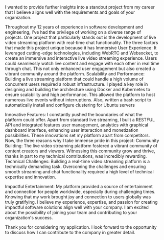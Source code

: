 I wanted to provide further insights into a standout project from my career that I believe aligns well with the requirements and goals of your organization.

Throughout my 12 years of experience in software development and engineering, I've had the privilege of working on a diverse range of projects. One project that particularly stands out is the development of live video streaming platform with real-time chat functionality. The three factors that made this project unique because it has
Immersive User Experience: It leveraged cutting-edge technologies, including WebRTC and Websocket, to create an immersive and interactive live video streaming experience. Users could seamlessly watch live content and engage with each other in real time through chat. This not only enhanced user engagement but also created a vibrant community around the platform.
Scalability and Performance: Building a live streaming platform that could handle a high volume of concurrent users required a robust infrastructure. I played a key role in designing and building the architecture using Docker and Kubernetes to ensure scalability and high performance. 
This allowed the platform to host numerous live events without interruptions. Also, written a bash script to automatically install and configure clustering for Ubuntu servers

Innovative Features: I constantly pushed the boundaries of what the platform could offer. Apart from standard live streaming, I built a RESTFUL API and integrated features user management, analytics with graphical dashboard interface, enhancing user interaction and monetization possibilities. These innovations set my platform apart from competitors.
Now, the three reasons why I take immense pride in this project:
Community Building: The live video streaming platform fostered a vibrant community of content creators and viewers. Witnessing this community grow and thrive, thanks in part to my technical contributions, was incredibly rewarding.
Technical Challenges: Building a real-time video streaming platform is a technically demanding task. Overcoming the challenges and ensuring smooth streaming and chat functionality required a high level of technical expertise and innovation.

Impactful Entertainment: My platform provided a source of entertainment and connection for people worldwide, especially during challenging times. Knowing that my work brought joy and connection to users globally was truly gratifying.
I believe my experience, expertise, and passion for creating impactful software solutions align well with your company. I am excited about the possibility of joining your team and contributing to your organization's success.

Thank you for considering my application. I look forward to the opportunity to discuss how I can contribute to the company in greater detail.
